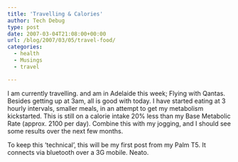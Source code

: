```yaml
---
title: 'Travelling & Calories'
author: Tech Debug
type: post
date: 2007-03-04T21:08:00+00:00
url: /blog/2007/03/05/travel-food/
categories:
  - health
  - Musings
  - travel

---
```

I am currently travelling. and am in Adelaide this week; Flying with Qantas. Besides getting up at 3am, all is good with today. I have started eating at 3 hourly intervals, smaller meals, in an attempt to get my metabolism kickstarted. This is still on a calorie intake 20% less than my Base Metabolic Rate (approx. 2100 per day). Combine this with my jogging, and I should see some results over the next few months.

To keep this &#8216;technical&#8217;, this will be my first post from my Palm T5. It connects via bluetooth over a 3G mobile. Neato.